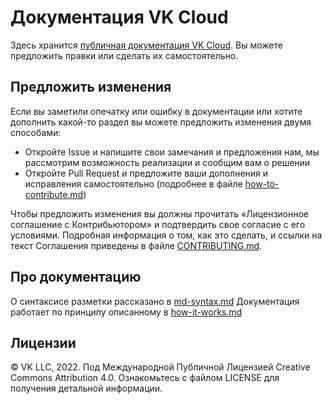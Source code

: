 # Документация VK Cloud

Здесь хранится [публичная документация VK Cloud](cloud.vk.com/docs). Вы можете предложить правки или сделать их самостоятельно.

## Предложить изменения

Если вы заметили опечатку или ошибку в документации или хотите дополнить какой-то раздел вы можете предложить изменения двумя способами:

- Откройте Issue и напишите свои замечания и предложения нам, мы рассмотрим возможность реализации и сообщим вам о решении
- Откройте Pull Request и предложите ваши дополнения и исправления самостоятельно (подробнее в файле [how-to-contribute.md](./guides/how-to-contribute.md))

Чтобы предложить изменения вы должны прочитать «Лицензионное соглашение с Контрибьютором» и подтвердить свое согласие с его условиями. Подробная информация о том, как это сделать, и ссылки на текст Соглашения приведены в файле [CONTRIBUTING.md](./CONTRIBUTING.md).

## Про документацию

О синтаксисе разметки рассказано в [md-syntax.md](./guides/md-syntax.md)
Документация работает по принципу описанному в [how-it-works.md](./guides/how-it-works.md)

## Лицензии

© VK LLC, 2022. Под Международной Публичной Лицензией Creative Commons Attribution 4.0. Ознакомьтесь с файлом LICENSE для получения детальной информации.
